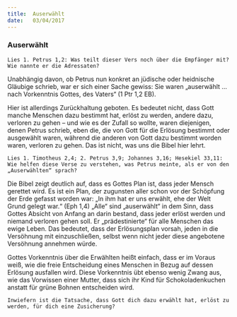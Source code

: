 ```yaml
---
title:  Auserwählt
date:   03/04/2017
---
```


### Auserwählt 

`Lies 1. Petrus 1,2: Was teilt dieser Vers noch über die Empfänger mit? Wie nannte er die Adressaten?` 

Unabhängig davon, ob Petrus nun konkret an jüdische oder heidnische Gläubige schrieb, war er sich einer Sache gewiss: Sie waren „auserwählt … nach Vorkenntnis Gottes, des Vaters“ (1 Ptr 1,2 EB). 

Hier ist allerdings Zurückhaltung geboten. Es bedeutet nicht, dass Gott manche Menschen dazu bestimmt hat, erlöst zu werden, andere dazu, verloren zu gehen – und wie es der Zufall so wollte, waren diejenigen, denen Petrus schrieb, eben die, die von Gott für die Erlösung bestimmt oder ausgewählt waren, während die anderen von Gott dazu bestimmt worden waren, verloren zu gehen. Das ist nicht, was uns die Bibel hier lehrt. 

`Lies 1. Timotheus 2,4; 2. Petrus 3,9; Johannes 3,16; Hesekiel 33,11: Wie helfen diese Verse zu verstehen, was Petrus meinte, als er von den „Auserwählten“ sprach?` 

Die Bibel zeigt deutlich auf, dass es Gottes Plan ist, dass jeder Mensch gerettet wird. Es ist ein Plan, der zugunsten aller schon vor der Schöpfung der Erde gefasst worden war: „In ihm hat er uns erwählt, ehe der Welt Grund gelegt war.“ (Eph 1,4) „Alle“ sind „auserwählt“ in dem Sinn, dass Gottes Absicht von Anfang an darin bestand, dass jeder erlöst werden und niemand verloren gehen soll. Er „prädestinierte“ für alle Menschen das ewige Leben. Das bedeutet, dass der Erlösungsplan vorsah, jeden in die Versöhnung mit einzuschließen, selbst wenn nicht jeder diese angebotene Versöhnung annehmen würde. 

Gottes Vorkenntnis über die Erwählten heißt einfach, dass er im Voraus weiß, wie die freie Entscheidung eines Menschen in Bezug auf dessen Erlösung ausfallen wird. Diese Vorkenntnis übt ebenso wenig Zwang aus, wie das Vorwissen einer Mutter, dass sich ihr Kind für Schokoladenkuchen anstatt für grüne Bohnen entscheiden wird. 

`Inwiefern ist die Tatsache, dass Gott dich dazu erwählt hat, erlöst zu werden, für dich eine Zusicherung?` 